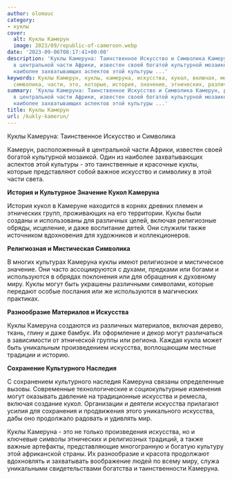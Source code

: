 ```yaml
---
author: olomouc
category:
- куклы
cover:
  alt: Куклы Камерун
  image: 2023/09/republic-of-cameroon.webp
date: '2023-09-06T08:17:41+00:00'
description: 'Куклы Камеруна: Таинственное Искусство и Символика Камерун, расположенный
  в центральной части Африки, известен своей богатой культурной мозаикой. Один из
  наиболее захватывающих аспектов этой культуры ...'
keywords: Куклы Камерун, куклы, камеруна, искусства, кукол, включая, могут, искусство,
  символика, части, это, которые, история, значение, этнических, различных
summary: 'Куклы Камеруна: Таинственное Искусство и Символика Камерун, расположенный
  в центральной части Африки, известен своей богатой культурной мозаикой. Один из
  наиболее захватывающих аспектов этой культуры ...'
title: Куклы Камерун
url: /kukly-kamerun/
---
```


Куклы Камеруна: Таинственное Искусство и Символика

Камерун, расположенный в центральной части Африки, известен своей богатой культурной мозаикой. Один из наиболее захватывающих аспектов этой культуры \- это таинственные и красочные куклы, которые представляют собой важное искусство и символику в этой части света.

**История и Культурное Значение Кукол Камеруна**

История кукол в Камеруне находится в корнях древних племен и этнических групп, проживающих на его территории. Куклы были созданы и использованы для различных целей, включая религиозные обряды, исцеление, и даже воспитание детей. Они служили также источником вдохновения для художников и коллекционеров.

**Религиозная и Мистическая Символика**

В многих культурах Камеруна куклы имеют религиозное и мистическое значение. Они часто ассоциируются с духами, предками или богами и используются в обрядах поклонения или для обращения к духовному миру. Куклы могут быть украшены различными символами, которые передают особые послания или же используются в магических практиках.

**Разнообразие Материалов и Искусства**

Куклы Камеруна создаются из различных материалов, включая дерево, ткань, глину и даже бамбук. Их оформление и декор могут различаться в зависимости от этнической группы или региона. Каждая кукла может быть уникальным произведением искусства, воплощающим местные традиции и историю.

**Сохранение Культурного Наследия**

С сохранением культурного наследия Камеруна связаны определенные вызовы. Современные технологические и социокультурные изменения могут оказывать давление на традиционные искусства и ремесла, включая создание кукол. Организации и деятели искусства прилагают усилия для сохранения и продвижения этого уникального искусства, дабы оно продолжало радовать и удивлять мир.

Куклы Камеруна \- это не только произведения искусства, но и ключевые символы этнических и религиозных традиций, а также важные артефакты, представляющие многогранную и богатую культуру этой африканской страны. Их разнообразие и красота продолжают вдохновлять и захватывать воображение людей по всему миру, служа уникальными свидетельствами богатства и таинственности Камеруна.